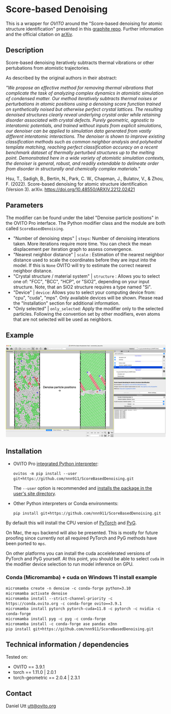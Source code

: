 # Score-based Denoising

This is a wrapper for *OVITO* around the "Score-based denoising for atomic structure identification" presented in this [graphite repo](https://github.com/LLNL/graphite/). Further information and the official citation on [arXiv](https://doi.org/10.48550/arXiv.2212.02421).

## Description

Score-based denoising iteratively subtracts thermal vibrations or other pertubations from atomistic trajectories.

As described by the original authors in their abstract:

*"We propose an effective method for removing thermal vibrations that complicate the task of analyzing complex dynamics in atomistic simulation of condensed matter. Our method iteratively subtracts thermal noises or perturbations in atomic positions using a denoising score function trained on synthetically noised but otherwise perfect crystal lattices. The resulting denoised structures clearly reveal underlying crystal order while retaining disorder associated with crystal defects. Purely geometric, agnostic to interatomic potentials, and trained without inputs from explicit simulations, our denoiser can be applied to simulation data generated from vastly different interatomic interactions. The denoiser is shown to improve existing classification methods such as common neighbor analysis and polyhedral template matching, reaching perfect classification accuracy on a recent benchmark dataset of thermally perturbed structures up to the melting point. Demonstrated here in a wide variety of atomistic simulation contexts, the denoiser is general, robust, and readily extendable to delineate order from disorder in structurally and chemically complex materials."*

Hsu, T., Sadigh, B., Bertin, N., Park, C. W., Chapman, J., Bulatov, V., & Zhou, F. (2022). Score-based denoising for atomic structure identification (Version 3). arXiv. https://doi.org/10.48550/ARXIV.2212.02421

## Parameters 

The modifier can be found under the label "Denoise particle positions" in the OVITO Pro interface. The Python modifier class and the module are both called `ScoreBasedDenoising`.

- "Number of denoising steps" | `steps`: Number of denoising interations taken. More iterations require more time. You can check the mean displacement per iteration graph to assess convergence.
- "Nearest neighbor distance" | `scale` : Estimation of the nearest neighbor distance used to scale the coordinates before they are input into the model. If this is `None` OVITO will try to estimate the correct nearest neighbor distance. 
- "Crystal structure / material system" | `structure` : Allows you to select one of: "FCC", "BCC", "HCP", or "SiO2", depending on your input structure. Note, that an SiO2 structure requires a type named "Si". 
- "Device" | `device`: Allows you to select your computing device from: "cpu", "cuda", "mps". Only available devices will be shown. Please read the "Installation" section for additional information.
- "Only selected" | `only_selected`: Apply the modifier only to the selected particles. Following the convention set by other modifiers, even atoms that are not selected will be used as neighbors.

## Example

![Score-based denoising](examples/fcc_gb_example_comparison.png)

## Installation
- OVITO Pro [integrated Python interpreter](https://docs.ovito.org/python/introduction/installation.html#ovito-pro-integrated-interpreter):
  ```
  ovitos -m pip install --user git+https://github.com/nnn911/ScoreBasedDenoising.git
  ``` 
  The `--user` option is recommended and [installs the package in the user's site directory](https://pip.pypa.io/en/stable/user_guide/#user-installs).

- Other Python interpreters or Conda environments:
  ```
  pip install git+https://github.com/nnn911/ScoreBasedDenoising.git
  ```

By default this will install the CPU version of [PyTorch](https://pytorch.org/get-started/locally/) and [PyG](https://pytorch-geometric.readthedocs.io). 

On Mac, the `mps` backend will also be presented. This is mostly for future proofing since currently not all required PyTorch and PyG methods have been ported to `mps`.

On other platforms you can install the cuda accelelerated versions of PyTorch and PyG yourself. At this point, you should be able to select `cuda` in the modifier device selection to run model inference on GPU.

### Conda (Micromamba) + cuda on Windows 11 install example

```
micromamba create -n denoise -c conda-forge python=3.10
micromamba activate denoise
micromamba install --strict-channel-priority -c https://conda.ovito.org -c conda-forge ovito==3.9.1
micromamba install pytorch pytorch-cuda=11.8 -c pytorch -c nvidia -c conda-forge
micromamba install pyg -c pyg -c conda-forge
micromamba install -c conda-forge ase pandas e3nn
pip install git+https://github.com/nnn911/ScoreBasedDenoising.git
```

## Technical information / dependencies
Tested on:
- OVITO == 3.9.1
- torch == 1.11.0 | 2.0.1
- torch-geometric == 2.0.4 | 2.3.1

## Contact
Daniel Utt utt@ovito.org